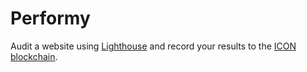 # Performy

Audit a website using [Lighthouse](https://github.com/GoogleChrome/lighthouse/) and record your results to the [ICON blockchain](https://iconrepublic.org/).

